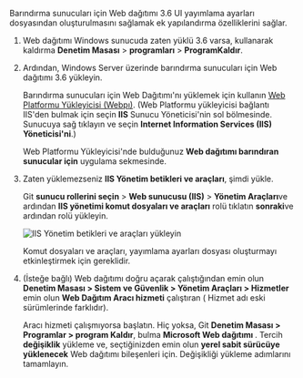 Barındırma sunucuları için Web dağıtımı 3.6 UI yayımlama ayarları dosyasından oluşturulmasını sağlamak ek yapılandırma özelliklerini sağlar.

1. Web dağıtımı Windows sunucuda zaten yüklü 3.6 varsa, kullanarak kaldırma **Denetim Masası** > **programları** > **ProgramKaldır**.

1. Ardından, Windows Server üzerinde barındırma sunucuları için Web dağıtımı 3.6 yükleyin.

    Barındırma sunucuları için Web Dağıtımı'nı yüklemek için kullanın [Web Platformu Yükleyicisi (Webpı)](https://www.microsoft.com/web/downloads/platform.aspx). (Web Platformu yükleyicisi bağlantı IIS'den bulmak için seçin **IIS** Sunucu Yöneticisi'nin sol bölmesinde. Sunucuya sağ tıklayın ve seçin **Internet Information Services (IIS) Yöneticisi'ni**.)

    Web Platformu Yükleyicisi'nde bulduğunuz **Web dağıtımı barındıran sunucular için** uygulama sekmesinde.

1. Zaten yüklemezseniz **IIS Yönetim betikleri ve araçları**, şimdi yükle.

    Git **sunucu rollerini seçin** > **Web sunucusu (IIS)** > **Yönetim Araçları**ve ardından **IIS yönetimi komut dosyaları ve araçları** rolü tıklatın **sonraki**ve ardından rolü yükleyin.

    ![IIS Yönetim betikleri ve araçları yükleyin](../../deployment/media/tutorial-iis-management-scripts-and-tools.png)

    Komut dosyaları ve araçları, yayımlama ayarları dosyası oluşturmayı etkinleştirmek için gereklidir.

1. (İsteğe bağlı) Web dağıtımı doğru açarak çalıştığından emin olun **Denetim Masası > Sistem ve Güvenlik > Yönetim Araçları > Hizmetler** emin olun **Web Dağıtım Aracı hizmeti** çalıştıran ( Hizmet adı eski sürümlerinde farklıdır).

    Aracı hizmeti çalışmıyorsa başlatın. Hiç yoksa, Git **Denetim Masası > Programlar > program Kaldır**, bulma **Microsoft Web dağıtımı <version>** . Tercih **değişiklik** yükleme ve, seçtiğinizden emin olun **yerel sabit sürücüye yüklenecek** Web dağıtımı bileşenleri için. Değişikliği yükleme adımlarını tamamlayın.